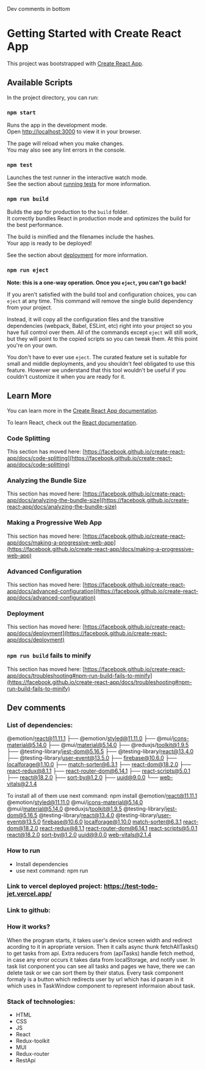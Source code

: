 Dev comments in bottom
# Getting Started with Create React App

This project was bootstrapped with [Create React App](https://github.com/facebook/create-react-app).

## Available Scripts

In the project directory, you can run:

### `npm start`

Runs the app in the development mode.\
Open [http://localhost:3000](http://localhost:3000) to view it in your browser.

The page will reload when you make changes.\
You may also see any lint errors in the console.

### `npm test`

Launches the test runner in the interactive watch mode.\
See the section about [running tests](https://facebook.github.io/create-react-app/docs/running-tests) for more information.

### `npm run build`

Builds the app for production to the `build` folder.\
It correctly bundles React in production mode and optimizes the build for the best performance.

The build is minified and the filenames include the hashes.\
Your app is ready to be deployed!

See the section about [deployment](https://facebook.github.io/create-react-app/docs/deployment) for more information.

### `npm run eject`

**Note: this is a one-way operation. Once you `eject`, you can't go back!**

If you aren't satisfied with the build tool and configuration choices, you can `eject` at any time. This command will remove the single build dependency from your project.

Instead, it will copy all the configuration files and the transitive dependencies (webpack, Babel, ESLint, etc) right into your project so you have full control over them. All of the commands except `eject` will still work, but they will point to the copied scripts so you can tweak them. At this point you're on your own.

You don't have to ever use `eject`. The curated feature set is suitable for small and middle deployments, and you shouldn't feel obligated to use this feature. However we understand that this tool wouldn't be useful if you couldn't customize it when you are ready for it.

## Learn More

You can learn more in the [Create React App documentation](https://facebook.github.io/create-react-app/docs/getting-started).

To learn React, check out the [React documentation](https://reactjs.org/).

### Code Splitting

This section has moved here: [https://facebook.github.io/create-react-app/docs/code-splitting](https://facebook.github.io/create-react-app/docs/code-splitting)

### Analyzing the Bundle Size

This section has moved here: [https://facebook.github.io/create-react-app/docs/analyzing-the-bundle-size](https://facebook.github.io/create-react-app/docs/analyzing-the-bundle-size)

### Making a Progressive Web App

This section has moved here: [https://facebook.github.io/create-react-app/docs/making-a-progressive-web-app](https://facebook.github.io/create-react-app/docs/making-a-progressive-web-app)

### Advanced Configuration

This section has moved here: [https://facebook.github.io/create-react-app/docs/advanced-configuration](https://facebook.github.io/create-react-app/docs/advanced-configuration)

### Deployment

This section has moved here: [https://facebook.github.io/create-react-app/docs/deployment](https://facebook.github.io/create-react-app/docs/deployment)

### `npm run build` fails to minify

This section has moved here: [https://facebook.github.io/create-react-app/docs/troubleshooting#npm-run-build-fails-to-minify](https://facebook.github.io/create-react-app/docs/troubleshooting#npm-run-build-fails-to-minify)

## Dev comments
 ### List of dependencies:
 @emotion/react@11.11.1
├── @emotion/styled@11.11.0
├── @mui/icons-material@5.14.0
├── @mui/material@5.14.0
├── @reduxjs/toolkit@1.9.5
├── @testing-library/jest-dom@5.16.5
├── @testing-library/react@13.4.0
├── @testing-library/user-event@13.5.0
├── firebase@10.6.0
├── localforage@1.10.0
├── match-sorter@6.3.1
├── react-dom@18.2.0
├── react-redux@8.1.1
├── react-router-dom@6.14.1
├── react-scripts@5.0.1
├── react@18.2.0
├── sort-by@1.2.0
├── uuid@9.0.0
└── web-vitals@2.1.4

To install all of them use next command: npm install @emotion/react@11.11.1 @emotion/styled@11.11.0 @mui/icons-material@5.14.0 @mui/material@5.14.0 @reduxjs/toolkit@1.9.5 @testing-library/jest-dom@5.16.5 @testing-library/react@13.4.0 @testing-library/user-event@13.5.0 firebase@10.6.0 localforage@1.10.0 match-sorter@6.3.1 react-dom@18.2.0 react-redux@8.1.1 react-router-dom@6.14.1 react-scripts@5.0.1 react@18.2.0 sort-by@1.2.0 uuid@9.0.0 web-vitals@2.1.4

### How to run
 - Install dependencies
 - use next command: npm run

### Link to vercel deployed project: https://test-todo-jet.vercel.app/
### Link to github: 

### How it works?

When the program starts, it takes user's device screen width and redirect acording to it in apropriate version. Then it calls async thunk fetchAllTasks() to get tasks from api. Extra reducers from (apiTasks) handle fetch method, in case any error occurs it takes data from localStorage, and notify user. In task list conponent you can see all tasks and pages we have, there we can delete task or we can sort them by their status. Every task component formaly is a button which redirects user by url which has id param in it which uses in TaskWindow component to represent informaion about task. 

### Stack of technologies:

 - HTML
 - CSS
 - JS 
 - React
 - Redux-toolkit
 - MUI
 - Redux-router
 - RestApi
